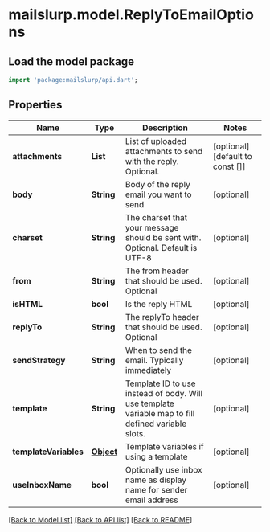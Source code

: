 # mailslurp.model.ReplyToEmailOptions

## Load the model package
```dart
import 'package:mailslurp/api.dart';
```

## Properties
Name | Type | Description | Notes
------------ | ------------- | ------------- | -------------
**attachments** | **List<String>** | List of uploaded attachments to send with the reply. Optional. | [optional] [default to const []]
**body** | **String** | Body of the reply email you want to send | [optional] 
**charset** | **String** | The charset that your message should be sent with. Optional. Default is UTF-8 | [optional] 
**from** | **String** | The from header that should be used. Optional | [optional] 
**isHTML** | **bool** | Is the reply HTML | [optional] 
**replyTo** | **String** | The replyTo header that should be used. Optional | [optional] 
**sendStrategy** | **String** | When to send the email. Typically immediately | [optional] 
**template** | **String** | Template ID to use instead of body. Will use template variable map to fill defined variable slots. | [optional] 
**templateVariables** | [**Object**]() | Template variables if using a template | [optional] 
**useInboxName** | **bool** | Optionally use inbox name as display name for sender email address | [optional] 

[[Back to Model list]](../README#documentation-for-models) [[Back to API list]](../README#documentation-for-api-endpoints) [[Back to README]](../README)



